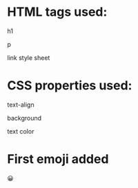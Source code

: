 # HTML tags used:
h1

p

link style sheet



# CSS properties used:

text-align


background


text color



# First emoji added

&#128512;